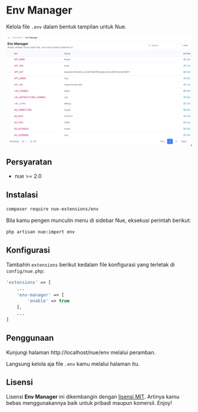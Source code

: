 Env Manager
======

Kelola file `.env` dalam bentuk tampilan untuk Nue.

![ss-env](https://raw.githubusercontent.com/novay/imagehost/master/github/nue-extensions-env.png)

## Persyaratan

* nue >= 2.0

## Instalasi

```bash
composer require nue-extensions/env
```

Bila kamu pengen munculin menu di sidebar Nue, eksekusi perintah berikut:
```bash
php artisan nue:import env
```

## Konfigurasi

Tambahin `extensions` berikut kedalam file konfigurasi yang terletak di `config/nue.php`:

```php
'extensions' => [
	...
    'env-manager' => [
        'enable' => true
    ], 
    ...
]
```

## Penggunaan

Kunjungi halaman http://localhost/nue/env melalui peramban.

Langsung kelola aja file `.env` kamu melalui halaman itu.

## Lisensi

Lisensi **Env Manager** ini dikembangin dengan [lisensi MIT](LICENSE.md). Artinya kamu bebas menggunakannya baik untuk pribadi maupun komersil. Enjoy!